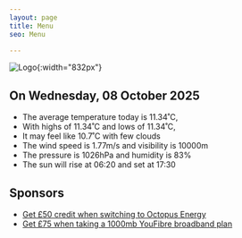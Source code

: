 ```yaml
---
layout: page
title: Menu
seo: Menu

---
```


![Logo](/images/logo.jpg){:width="832px"}

<!-- weather_marker starts -->
## On Wednesday, 08 October 2025

- The average temperature today is 11.34˚C,
- With highs of 11.34˚C and lows of 11.34˚C,
- It may feel like 10.7˚C with few clouds
- The wind speed is 1.77m/s and visibility is 10000m
- The pressure is 1026hPa and humidity is 83%
- The sun will rise at 06:20 and set at 17:30

<!-- weather_marker ends -->

## Sponsors

- [Get £50 credit when switching to Octopus Energy](https://bit.ly/3oD1nnS)
- [Get £75 when taking a 1000mb YouFibre broadband plan](https://aklam.io/91zWhU?)
